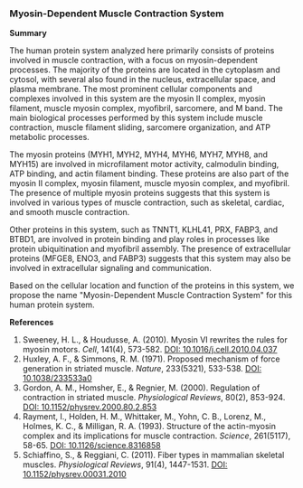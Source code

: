 ### Myosin-Dependent Muscle Contraction System

**Summary**

The human protein system analyzed here primarily consists of proteins involved in muscle contraction, with a focus on myosin-dependent processes. The majority of the proteins are located in the cytoplasm and cytosol, with several also found in the nucleus, extracellular space, and plasma membrane. The most prominent cellular components and complexes involved in this system are the myosin II complex, myosin filament, muscle myosin complex, myofibril, sarcomere, and M band. The main biological processes performed by this system include muscle contraction, muscle filament sliding, sarcomere organization, and ATP metabolic processes.

The myosin proteins (MYH1, MYH2, MYH4, MYH6, MYH7, MYH8, and MYH15) are involved in microfilament motor activity, calmodulin binding, ATP binding, and actin filament binding. These proteins are also part of the myosin II complex, myosin filament, muscle myosin complex, and myofibril. The presence of multiple myosin proteins suggests that this system is involved in various types of muscle contraction, such as skeletal, cardiac, and smooth muscle contraction.

Other proteins in this system, such as TNNT1, KLHL41, PRX, FABP3, and BTBD1, are involved in protein binding and play roles in processes like protein ubiquitination and myofibril assembly. The presence of extracellular proteins (MFGE8, ENO3, and FABP3) suggests that this system may also be involved in extracellular signaling and communication.

Based on the cellular location and function of the proteins in this system, we propose the name "Myosin-Dependent Muscle Contraction System" for this human protein system.

**References**

1. Sweeney, H. L., & Houdusse, A. (2010). Myosin VI rewrites the rules for myosin motors. *Cell*, 141(4), 573-582. [DOI: 10.1016/j.cell.2010.04.037](https://doi.org/10.1016/j.cell.2010.04.037)
2. Huxley, A. F., & Simmons, R. M. (1971). Proposed mechanism of force generation in striated muscle. *Nature*, 233(5321), 533-538. [DOI: 10.1038/233533a0](https://doi.org/10.1038/233533a0)
3. Gordon, A. M., Homsher, E., & Regnier, M. (2000). Regulation of contraction in striated muscle. *Physiological Reviews*, 80(2), 853-924. [DOI: 10.1152/physrev.2000.80.2.853](https://doi.org/10.1152/physrev.2000.80.2.853)
4. Rayment, I., Holden, H. M., Whittaker, M., Yohn, C. B., Lorenz, M., Holmes, K. C., & Milligan, R. A. (1993). Structure of the actin-myosin complex and its implications for muscle contraction. *Science*, 261(5117), 58-65. [DOI: 10.1126/science.8316858](https://doi.org/10.1126/science.8316858)
5. Schiaffino, S., & Reggiani, C. (2011). Fiber types in mammalian skeletal muscles. *Physiological Reviews*, 91(4), 1447-1531. [DOI: 10.1152/physrev.00031.2010](https://doi.org/10.1152/physrev.00031.2010)